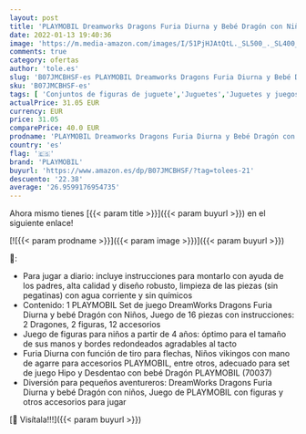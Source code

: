 ```yaml
---
layout: post
title: 'PLAYMOBIL Dreamworks Dragons Furia Diurna y Bebé Dragón con Niños  A partir de 4 años  70038 '
date: 2022-01-13 19:40:36
image: 'https://m.media-amazon.com/images/I/51PjHJAtQtL._SL500_._SL400_.jpg'
comments: true
category: ofertas
author: 'tole.es'
slug: 'B07JMCBHSF-es PLAYMOBIL Dreamworks Dragons Furia Diurna y Bebé Dragón...'
sku: 'B07JMCBHSF-es'
tags: [ 'Conjuntos de figuras de juguete','Juguetes','Juguetes y juegos','Muñecos y figuras','playmobil', ]
actualPrice: 31.05 EUR
currency: EUR
price: 31.05
comparePrice: 40.0 EUR
prodname: 'PLAYMOBIL Dreamworks Dragons Furia Diurna y Bebé Dragón con Niños  A partir de 4 años  70038 '
country: 'es'
flag: '🇪🇸'
brand: 'PLAYMOBIL'
buyurl: 'https://www.amazon.es/dp/B07JMCBHSF/?tag=tolees-21'
descuento: '22.38'
average: '26.9599176954735'
---
```


Ahora mismo tienes [{{< param title >}}]({{< param buyurl >}}) en el siguiente enlace!

[![{{< param prodname >}}]({{< param image >}})]({{< param buyurl >}})

🔎:

- Para jugar a diario: incluye instrucciones para montarlo con ayuda de los padres, alta calidad y diseño robusto, limpieza de las piezas (sin pegatinas) con agua corriente y sin químicos
- Contenido: 1 PLAYMOBIL Set de juego DreamWorks Dragons Furia Diurna y bebé Dragón con Niños, Juego de 16 piezas con instrucciones: 2 Dragones, 2 figuras, 12 accesorios
- Juego de figuras para niños a partir de 4 años: óptimo para el tamaño de sus manos y bordes redondeados agradables al tacto
- Furia Diurna con función de tiro para flechas, Niños vikingos con mano de agarre para accesorios PLAYMOBIL, entre otros, adecuado para set de juego Hipo y Desdentao con bebé Dragón PLAYMOBIL (70037)
- Diversión para pequeños aventureros: DreamWorks Dragons Furia Diurna y bebé Dragón con niños, Juego de PLAYMOBIL con figuras y otros accesorios para jugar

[🛒 Visítala!!!]({{< param buyurl >}})
